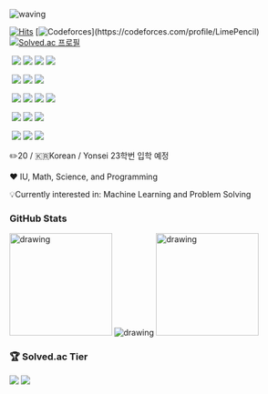 ![waving](https://capsule-render.vercel.app/api?type=waving&height=250&text=Hello!&fontAlign=80&fontAlignY=35&color=gradient&desc=I'm%20Jaeyoung%20Shin&descAlign=79.2&descAlignY=55&animation=fadeIn)

[![Hits](https://hits.seeyoufarm.com/api/count/incr/badge.svg?url=https%3A%2F%2Fgithub.com%2FLimePencil&count_bg=%23ED7C76&title_bg=%23252333&icon=github.svg&icon_color=%23E7E7E7&title=Visitors&edge_flat=false)](https://hits.seeyoufarm.com)
[![Codeforces](http://onlogn.ca/badges/codeforces/LimePencil?)](https://codeforces.com/profile/LimePencil)
[![Solved.ac 프로필](http://mazassumnida.wtf/api/mini/generate_badge?boj=LimePencil)](https://solved.ac/LimePencil)

‎
<a href="https://www.python.org/"><img src="https://img.shields.io/badge/Python-FFD43B?style=for-the-badge&logo=python&logoColor=blue"/></a>
<a href="www.java.com/"><img src="https://img.shields.io/badge/Java-ED8B00?style=for-the-badge&logo=java&logoColor=white"/></a>
<a href="https://docs.microsoft.com/en-us/dotnet/csharp/"><img src="https://img.shields.io/badge/C%23-239120?style=for-the-badge&logo=c-sharp&logoColor=white"/></a>
<a href="https://www.arduino.cc/"><img src="https://img.shields.io/badge/Arduino-00979D?style=for-the-badge&logo=Arduino&logoColor=white"/></a>

‎
<a href="www.unity.com"><img src="https://img.shields.io/badge/Unity-100000?style=for-the-badge&logo=unity&logoColor=white"/></a>
<a href="https://pytorch.org/"><img src="https://img.shields.io/badge/PyTorch-EE4C2C?style=for-the-badge&logo=PyTorch&logoColor=white"/></a>
<a href="https://jupyter.org/"><img src="https://img.shields.io/badge/jupyter-%23FA0F00.svg?style=for-the-badge&logo=jupyter&logoColor=white"/></a>

‎
<a href="https://codeforces.com/profile/LimePencil"><img src="https://img.shields.io/badge/Codeforces-445f9d?style=for-the-badge&logo=Codeforces&logoColor=white"/></a>
<a href="https://github.com/LimePencil"><img src="https://img.shields.io/badge/GitHub-100000?style=for-the-badge&logo=github&logoColor=white"/></a>
<a href="https://www.instagram.com/jaeyoungshin03/"><img src="https://img.shields.io/badge/Instagram-E4405F?style=for-the-badge&logo=instagram&logoColor=white"/></a>
<a href="https://www.linkedin.com/in/jaeyoung-shin-284010220/"><img src="https://img.shields.io/badge/LinkedIn-0077B5?style=for-the-badge&logo=linkedin&logoColor=white"/></a>

‎
<a href="https://discordapp.com/users/Jaeyoung#7627"><img src="https://img.shields.io/badge/Discord-5865F2?style=for-the-badge&logo=discord&logoColor=white"/></a>
<a href="mailto:jaeyoungshin03@gmail.com"><img src="https://img.shields.io/badge/Gmail-D14836?style=for-the-badge&logo=gmail&logoColor=white"/></a>
<a href="https://limepencil.tistory.com/"><img src="https://img.shields.io/badge/-Tistory-orange?style=for-the-badge&logo=aboutdotme&logoColor=white"/></a>


‎
<a href="https://code.visualstudio.com/"><img src="https://img.shields.io/badge/Visual_Studio_Code-0078D4?style=for-the-badge&logo=visual%20studio%20code&logoColor=white"/></a>
<a href="https://www.arduino.cc/"><img src="https://img.shields.io/badge/Arduino_IDE-00979D?style=for-the-badge&logo=arduino&logoColor=white"/></a>
<a href="https://www.jetbrains.com/idea/"><img src="https://img.shields.io/badge/IntelliJIDEA-000000.svg?style=for-the-badge&logo=intellij-idea&logoColor=white"/></a>

✏️20 / 🇰🇷Korean / Yonsei 23학번  입학 예정

❤️ IU, Math, Science, and Programming



💡Currently interested in: Machine Learning and Problem Solving 

### GitHub Stats

<img src="https://github-readme-stats.vercel.app/api?username=LimePencil&count_private=true&show_icons=true&theme=github_dark" alt="drawing" height ="180"/>
<img src="https://github-readme-stats.vercel.app/api/top-langs/?username=LimePencil&theme=github_dark" alt="drawing"/>
<img src="https://github-readme-streak-stats.herokuapp.com/?user=LimePencil&theme=dark" alt="drawing" height ="180"/>


### 🏆 Solved.ac Tier

<a href="https://solved.ac/profile/limepencil"><img src="https://github-readme-solvedac.hyp3rflow.vercel.app/api/?handle=LimePencil"/></a>
<a href="https://solved.ac/profile/limepencil"><img src="http://mazandi.herokuapp.com/api?handle=LimePencil&theme=warm"/></a>
